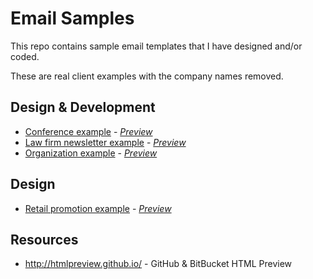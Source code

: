 # Email Samples

This repo contains sample email templates that I have designed and/or coded.

These are real client examples with the company names removed.

## Design & Development

- [Conference example](/conference-promo/conference.html) - _[Preview](http://htmlpreview.github.io/?https://github.com/scrabill/email-samples/blob/master/conference-promo/conference.html)_
- [Law firm newsletter example](/law-firm-newsletter/law-firm-newsletter.html) - _[Preview](http://htmlpreview.github.io/?https://github.com/scrabill/email-samples/blob/master/law-firm-newsletter/law-firm-newsletter.html)_
- [Organization example](/organization-newsletter.html) - _[Preview](http://htmlpreview.github.io/?https://github.com/scrabill/email-samples/blob/master/org-newsletter/organization-newsletter.html)_

## Design

- [Retail promotion example](/retail-ebook-promo/retail-ebook-promo.html) - _[Preview](http://htmlpreview.github.io/?https://github.com/scrabill/email-samples/blob/master/retail-ebook-promo/retail-ebook-promo.html)_

## Resources
- http://htmlpreview.github.io/ - GitHub & BitBucket HTML Preview
